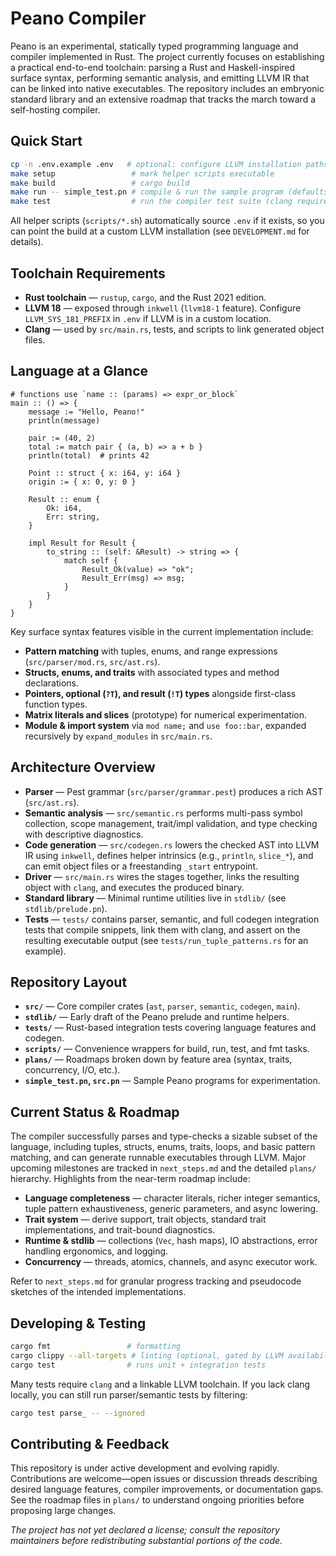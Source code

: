 # Peano Compiler

Peano is an experimental, statically typed programming language and compiler implemented in Rust. The project currently focuses on establishing a practical end-to-end toolchain: parsing a Rust and Haskell-inspired surface syntax, performing semantic analysis, and emitting LLVM IR that can be linked into native executables. The repository includes an embryonic standard library and an extensive roadmap that tracks the march toward a self-hosting compiler.

## Quick Start

```bash
cp -n .env.example .env   # optional: configure LLVM installation paths
make setup                 # mark helper scripts executable
make build                 # cargo build
make run -- simple_test.pn # compile & run the sample program (defaults to src.pn)
make test                  # run the compiler test suite (clang required for codegen tests)
```

All helper scripts (`scripts/*.sh`) automatically source `.env` if it exists, so you can point the build at a custom LLVM installation (see `DEVELOPMENT.md` for details).

## Toolchain Requirements

- **Rust toolchain** — `rustup`, `cargo`, and the Rust 2021 edition.
- **LLVM 18** — exposed through `inkwell` (`llvm18-1` feature). Configure `LLVM_SYS_181_PREFIX` in `.env` if LLVM is in a custom location.
- **Clang** — used by `src/main.rs`, tests, and scripts to link generated object files.

## Language at a Glance

```pn
# functions use `name :: (params) => expr_or_block`
main :: () => {
    message := "Hello, Peano!"
    println(message)

    pair := (40, 2)
    total := match pair { (a, b) => a + b }
    println(total)  # prints 42

    Point :: struct { x: i64, y: i64 }
    origin := { x: 0, y: 0 }

    Result :: enum {
        Ok: i64,
        Err: string,
    }

    impl Result for Result {
        to_string :: (self: &Result) -> string => {
            match self {
                Result_Ok(value) => "ok";
                Result_Err(msg) => msg;
            }
        }
    }
}
```

Key surface syntax features visible in the current implementation include:

- **Pattern matching** with tuples, enums, and range expressions (`src/parser/mod.rs`, `src/ast.rs`).
- **Structs, enums, and traits** with associated types and method declarations.
- **Pointers, optional (`?T`), and result (`!T`) types** alongside first-class function types.
- **Matrix literals and slices** (prototype) for numerical experimentation.
- **Module & import system** via `mod name;` and `use foo::bar`, expanded recursively by `expand_modules` in `src/main.rs`.

## Architecture Overview

- **Parser** — Pest grammar (`src/parser/grammar.pest`) produces a rich AST (`src/ast.rs`).
- **Semantic analysis** — `src/semantic.rs` performs multi-pass symbol collection, scope management, trait/impl validation, and type checking with descriptive diagnostics.
- **Code generation** — `src/codegen.rs` lowers the checked AST into LLVM IR using `inkwell`, defines helper intrinsics (e.g., `println`, `slice_*`), and can emit object files or a freestanding `_start` entrypoint.
- **Driver** — `src/main.rs` wires the stages together, links the resulting object with `clang`, and executes the produced binary.
- **Standard library** — Minimal runtime utilities live in `stdlib/` (see `stdlib/prelude.pn`).
- **Tests** — `tests/` contains parser, semantic, and full codegen integration tests that compile snippets, link them with clang, and assert on the resulting executable output (see `tests/run_tuple_patterns.rs` for an example).

## Repository Layout

- **`src/`** — Core compiler crates (`ast`, `parser`, `semantic`, `codegen`, `main`).
- **`stdlib/`** — Early draft of the Peano prelude and runtime helpers.
- **`tests/`** — Rust-based integration tests covering language features and codegen.
- **`scripts/`** — Convenience wrappers for build, run, test, and fmt tasks.
- **`plans/`** — Roadmaps broken down by feature area (syntax, traits, concurrency, I/O, etc.).
- **`simple_test.pn`, `src.pn`** — Sample Peano programs for experimentation.

## Current Status & Roadmap

The compiler successfully parses and type-checks a sizable subset of the language, including tuples, structs, enums, traits, loops, and basic pattern matching, and can generate runnable executables through LLVM. Major upcoming milestones are tracked in `next_steps.md` and the detailed `plans/` hierarchy. Highlights from the near-term roadmap include:

- **Language completeness** — character literals, richer integer semantics, tuple pattern exhaustiveness, generic parameters, and async lowering.
- **Trait system** — derive support, trait objects, standard trait implementations, and trait-bound diagnostics.
- **Runtime & stdlib** — collections (`Vec`, hash maps), IO abstractions, error handling ergonomics, and logging.
- **Concurrency** — threads, atomics, channels, and async executor work.

Refer to `next_steps.md` for granular progress tracking and pseudocode sketches of the intended implementations.

## Developing & Testing

```bash
cargo fmt                 # formatting
cargo clippy --all-targets # linting (optional, gated by LLVM availability)
cargo test                # runs unit + integration tests
```

Many tests require `clang` and a linkable LLVM toolchain. If you lack clang locally, you can still run parser/semantic tests by filtering:

```bash
cargo test parse_ -- --ignored
```

## Contributing & Feedback

This repository is under active development and evolving rapidly. Contributions are welcome—open issues or discussion threads describing desired language features, compiler improvements, or documentation gaps. See the roadmap files in `plans/` to understand ongoing priorities before proposing large changes.

_The project has not yet declared a license; consult the repository maintainers before redistributing substantial portions of the code._
